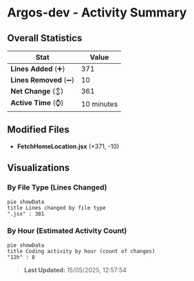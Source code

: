 # Argos-dev - Activity Summary 

## Overall Statistics

| Stat                   | Value                                                             |
| ---------------------- | ----------------------------------------------------------------- |
| **Lines Added** (➕)   | 371                                          |
| **Lines Removed** (➖) | 10                                        |
| **Net Change** (↕)    | 361                |
| **Active Time** (⌚)   | 10 minutes |


## Modified Files
- **FetchHomeLocation.jsx** (+371, -10)

## Visualizations

### By File Type (Lines Changed)

```mermaid
pie showData
title Lines changed by file type
".jsx" : 381
```

### By Hour (Estimated Activity Count)

```mermaid
pie showData
title Coding activity by hour (count of changes)
"12h" : 8
```


> **Last Updated:** 15/05/2025, 12:57:54